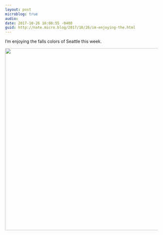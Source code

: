 ```yaml
---
layout: post
microblog: true
audio: 
date: 2017-10-26 16:08:55 -0400
guid: http://nate.micro.blog/2017/10/26/im-enjoying-the.html
---
```

I’m enjoying the falls colors of Seattle this week. 

<img src="http://nate.micro.blog/uploads/2017/1624c5d90a.jpg" width="600" height="600" />
